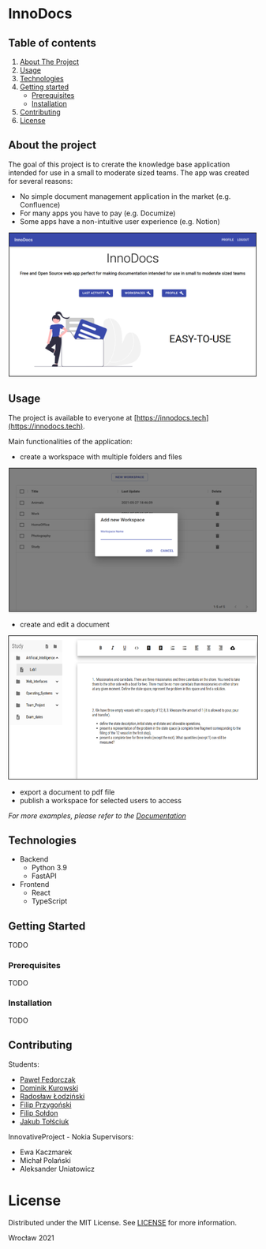 # InnoDocs

<!-- TABLE OF CONTENTS -->
## Table of contents
  <ol>
    <li><a href="#about-the-project">About The Project</a></li>
    <li><a href="#usage">Usage</a></li>
    <li><a href="#technologies">Technologies</a></li>
    <li>
      <a href="#getting-started">Getting started</a>
      <ul>
        <li><a href="#prerequisites">Prerequisites</a></li>
        <li><a href="#installation">Installation</a></li>
      </ul>
    </li>
    <li><a href="#contributing">Contributing</a></li>
    <li><a href="#license">License</a></li>
  </ol>



<!-- GENERAL INFO -->
## About the project

The goal of this project is to crerate the knowledge base application intended for use in a small to moderate sized teams. The app was created for several reasons:
* No simple document management application in the market (e.g. Confluence)
* For many apps you have to pay (e.g. Documize)
* Some apps have a non-intuitive user experience (e.g. Notion)

<div style="text-align:center">
<img src="images/home-page-app.PNG" alt="HomePage" width="500" height="290" style="border: 1px solid black">
</div>



<!-- USAGE EXAMPLES -->
## Usage

The project is available to everyone at [https://innodocs.tech](https://innodocs.tech).


Main functionalities of the application:
* create a workspace with multiple folders and files
<div style="text-align:center">
<img src="images/create-workspace.PNG" alt="Workspace" width="500" height="290" style="border: 1px solid black">
</div>

* create and edit a document


<div style="text-align:center">
<img src="images/doc-edit.PNG" alt="Docs_and_Catalogs" width="650" height="290" style="border: 1px solid black">
</div>


* export a document to pdf file
* publish a workspace for selected users to access




_For more examples, please refer to the [Documentation](link)_



<!-- TECHNOLOGIES -->
## Technologies
  <ul>
    <li>
      Backend
      <ul>
        <li>Python 3.9</li>
        <li>FastAPI</li>
 <!--   <li><a href="#">TODO</a></li> -->
      </ul>
    </li>
    <li>
      Frontend
      <ul>
        <li>React</li>
        <li>TypeScript</li>
      </ul>
    </li>
  </ul>



<!-- START -->
## Getting Started

TODO

### Prerequisites

TODO

### Installation

TODO


<!-- AUTHORS -->
## Contributing

Students:

* [Paweł Fedorczak](https://github.com/pfedorczak98)
* [Dominik Kurowski](https://github.com/d-kurowski)
* [Radosław Łodziński](https://github.com/Radekowicz)
* [Filip Przygoński](https://github.com/FilipJQ77)
* [Filip Sołdon](https://github.com/Fohin) 
* [Jakub Tołściuk](https://github.com/Workata)

InnovativeProject - Nokia Supervisors:

* Ewa Kaczmarek
* Michał Polański
* Aleksander Uniatowicz



<!-- LICENSE -->
# License

Distributed under the MIT License. See [LICENSE](LICENSE) for more information.




Wrocław 2021